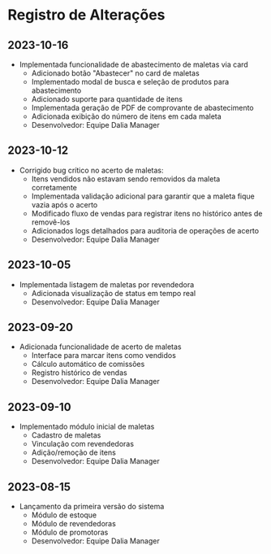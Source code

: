 
# Registro de Alterações

## 2023-10-16
- Implementada funcionalidade de abastecimento de maletas via card
  - Adicionado botão "Abastecer" no card de maletas
  - Implementado modal de busca e seleção de produtos para abastecimento
  - Adicionado suporte para quantidade de itens
  - Implementada geração de PDF de comprovante de abastecimento
  - Adicionada exibição do número de itens em cada maleta
  - Desenvolvedor: Equipe Dalia Manager

## 2023-10-12
- Corrigido bug crítico no acerto de maletas:
  - Itens vendidos não estavam sendo removidos da maleta corretamente
  - Implementada validação adicional para garantir que a maleta fique vazia após o acerto
  - Modificado fluxo de vendas para registrar itens no histórico antes de removê-los
  - Adicionados logs detalhados para auditoria de operações de acerto
  - Desenvolvedor: Equipe Dalia Manager

## 2023-10-05
- Implementada listagem de maletas por revendedora
  - Adicionada visualização de status em tempo real
  - Desenvolvedor: Equipe Dalia Manager

## 2023-09-20
- Adicionada funcionalidade de acerto de maletas
  - Interface para marcar itens como vendidos
  - Cálculo automático de comissões
  - Registro histórico de vendas
  - Desenvolvedor: Equipe Dalia Manager

## 2023-09-10
- Implementado módulo inicial de maletas
  - Cadastro de maletas
  - Vinculação com revendedoras
  - Adição/remoção de itens
  - Desenvolvedor: Equipe Dalia Manager

## 2023-08-15
- Lançamento da primeira versão do sistema
  - Módulo de estoque
  - Módulo de revendedoras
  - Módulo de promotoras
  - Desenvolvedor: Equipe Dalia Manager
